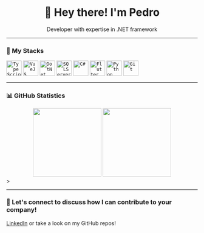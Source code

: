 <h1 align="center">👋 Hey there! I'm Pedro</h1>

<p align="center">
  Developer with expertise in .NET framework
</p>

---

### 🚀 My Stacks
<code><img width="40px" src="https://cdn.jsdelivr.net/gh/devicons/devicon/icons/typescript/typescript-original.svg" title="TypeScript"/></code>
<code><img width="40px" src="https://cdn.jsdelivr.net/gh/devicons/devicon@latest/icons/vuejs/vuejs-original.svg" title="VueJS"/></code>
<code><img width="40px" src="https://cdn.jsdelivr.net/gh/devicons/devicon@latest/icons/dotnetcore/dotnetcore-original.svg" title="DotNet"/></code>
<code><img width="40px" src="https://cdn.jsdelivr.net/gh/devicons/devicon@latest/icons/microsoftsqlserver/microsoftsqlserver-original.svg" title="SQLServer"/></code>
<code><img width="40px" src="https://cdn.jsdelivr.net/gh/devicons/devicon@latest/icons/csharp/csharp-original.svg" title="C#"/></code>
<code><img width="40px" src="https://cdn.jsdelivr.net/gh/devicons/devicon@latest/icons/flutter/flutter-original.svg" title="Flutter"/></code>
<code><img width="40px" src="https://cdn.jsdelivr.net/gh/devicons/devicon/icons/python/python-original.svg" title="Python"/></code>
<code><img width="40px" src="https://cdn.jsdelivr.net/gh/devicons/devicon/icons/git/git-original.svg" title="Git"/></code>

---

### 📊 GitHub Statistics

<div align="center">
  <img height="180em" src="https://github-readme-stats.vercel.app/api?username=RyanViniciusS&show_icons=true&theme=transparent&count_private=true" />
  <img height="180em" src="https://github-readme-stats.vercel.app/api/top-langs/?username=RyanViniciusS&layout=compact&langs_count=7&theme=transparent"/>
</div>
>

---

### 💬 Let's connect to discuss how I can contribute to your company!

[LinkedIn](www.linkedin.com/in/pedro-cardoso-da-silva-neto-376095239) or take a look on my GitHub repos!
